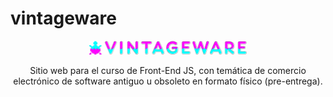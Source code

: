 # vintageware

<div style="text-align: center;">
    <img src="https://github.com/jmp-software/vintageware/blob/pre-entrega/assets/art/header_readme.png" alt="Image" style="width: 50%;" />
    <p>Sitio web para el curso de Front-End JS, con temática de comercio electrónico de software antiguo u obsoleto en formato físico (pre-entrega).</p>
</div>
